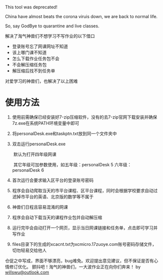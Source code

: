 This tool was deprecated!

China have almost beats the corona viruis down, we are back to normal life.

So, say GodBye to quarantine and live classes.

解决了淘气神兽们不想学习不写作业的以下借口

- 登录账号忘了网课网址不知道
- 该上哪门课不知道
- 怎么下载作业任务包不会
- 不会解压缩任务包
- 解压缩后找不到任务单

对爱学习的神兽们，也解决了以上困难

# 使用方法

1. 使用前需确保已经安装好7-zip压缩软件，没有的去7-zip官网下载安装并确保7z.exe在系统PATH环境变量中即可
2. 将personalDesk.exe和taskptn.txt放到同一个文件夹中
3. 双击运行personalDesk.exe

    ​    默认为打开四年级网课

    ​    其它年级可加参数使用，如五年级：personalDesk 5      六年级：personalDesk 6

4. 首次运行会要求输入区平台的登录账号密码
5. 程序会自动爬取当天的市平台课程、区平台课程，同时会根据学校要求自动过滤掉市平台的英语、北京版的数学等不属于
6. 神兽们日程且容易混淆的网课
7. 程序会自动下载当天的课程作业包并自动解压缩
8. 运行完毕会自动打开一个网页，显示当日网课链接和任务单，点击即可学习并写作业
9. files目录下的生成的xcacnt.txt为xcmicro.17zuoye.com账号密码存储文件，切勿轻易交给他人

仓促之中写成，界面不够漂亮，bug难免。欢迎提出意见建议，但不保证是否有心情修订优化。
颤抖吧！淘气的神兽们，一大波作业正在向你们奔来！
by willswu@outlook.com
